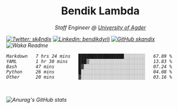 <h1 align="center"> Bendik Lambda </h1>
<p align="center"><em>Staff Engineer @ <a href="http://www.uia.no">University of Agder</a></p>



[![Twitter: sk4ndix](https://img.shields.io/twitter/follow/sk4ndix?style=social)](https://twitter.com/sk4ndix)
[![Linkedin: bendikdyrli](https://img.shields.io/badge/-bendikdyrli-blue?style=flat-square&logo=Linkedin&logoColor=white&link=https://www.linkedin.com/in/bendikdyrli/)](https://www.linkedin.com/in/bendikdyrli/)
[![GitHub skandix](https://img.shields.io/github/followers/skandix?label=follow&style=social)](https://github.com/skandix)
![Waka Readme](https://github.com/skandix/skandix/workflows/Waka%20Readme/badge.svg)


<!--START_SECTION:waka-->
```text
Markdown   7 hrs 24 mins   █████████████████░░░░░░░░   67.89 % 
YAML       1 hr 30 mins    ███▒░░░░░░░░░░░░░░░░░░░░░   13.83 % 
Bash       47 mins         █▓░░░░░░░░░░░░░░░░░░░░░░░   07.24 % 
Python     26 mins         █░░░░░░░░░░░░░░░░░░░░░░░░   04.08 % 
Other      20 mins         ▓░░░░░░░░░░░░░░░░░░░░░░░░   03.16 % 
```
<!--END_SECTION:waka-->

  <br>
  
![Anurag's GitHub stats](https://github-readme-stats.vercel.app/api?username=skandix&show_icons=true&theme=tokyonight)


